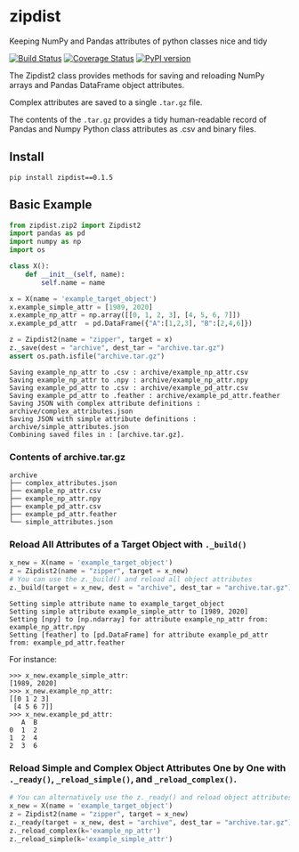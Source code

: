 # zipdist

Keeping NumPy and Pandas attributes of python classes nice and tidy

[![Build Status](https://travis-ci.com/kmayerb/zipdist.svg?branch=master)](https://travis-ci.com/kmayerb/zipdist)
[![Coverage Status](https://coveralls.io/repos/github/kmayerb/zipdist/badge.svg?branch=master)](https://coveralls.io/github/kmayerb/zipdist?branch=master)
[![PyPI version](https://badge.fury.io/py/zipdist.svg)](https://badge.fury.io/py/zipdist)

The Zipdist2 class provides methods for saving and reloading NumPy arrays and Pandas DataFrame object attributes.

Complex attributes are saved to a single `.tar.gz` file.

The contents of the `.tar.gz` provides a tidy human-readable record of Pandas and Numpy Python class attributes as .csv and binary files. 

## Install

```
pip install zipdist==0.1.5
```


## Basic Example

```python
from zipdist.zip2 import Zipdist2
import pandas as pd
import numpy as np
import os

class X():
	def __init__(self, name):
		self.name = name

x = X(name = 'example_target_object')
x.example_simple_attr = [1989, 2020]
x.example_np_attr = np.array([[0, 1, 2, 3], [4, 5, 6, 7]])
x.example_pd_attr  = pd.DataFrame({"A":[1,2,3], "B":[2,4,6]})

z = Zipdist2(name = "zipper", target = x)
z._save(dest = "archive", dest_tar = "archive.tar.gz")
assert os.path.isfile("archive.tar.gz")
```

```
Saving example_np_attr to .csv : archive/example_np_attr.csv
Saving example_np_attr to .npy : archive/example_np_attr.npy
Saving example_pd_attr to .csv : archive/example_pd_attr.csv
Saving example_pd_attr to .feather : archive/example_pd_attr.feather
Saving JSON with complex attribute definitions : archive/complex_attributes.json
Saving JSON with simple attribute definitions : archive/simple_attributes.json
Combining saved files in : [archive.tar.gz].
```



### Contents of archive.tar.gz

```
archive
├── complex_attributes.json
├── example_np_attr.csv
├── example_np_attr.npy
├── example_pd_attr.csv
├── example_pd_attr.feather
└── simple_attributes.json
```

### Reload All Attributes of a Target Object with `._build()`

```python
x_new = X(name = 'example_target_object')
z = Zipdist2(name = "zipper", target = x_new)
# You can use the z._build() and reload all object attributes
z._build(target = x_new, dest = "archive", dest_tar = "archive.tar.gz")
```

```
Setting simple attribute name to example_target_object
Setting simple attribute example_simple_attr to [1989, 2020]
Setting [npy] to [np.ndarray] for attribute example_np_attr from: example_np_attr.npy
Setting [feather] to [pd.DataFrame] for attribute example_pd_attr from: example_pd_attr.feather
```

For instance:

``` ipython
>>>	x_new.example_simple_attr:
[1989, 2020]
>>>	x_new.example_np_attr:
[[0 1 2 3]
 [4 5 6 7]]
>>>	x_new.example_pd_attr:
   A  B
0  1  2
1  2  4
2  3  6
```

### Reload Simple and Complex Object Attributes One by One with `._ready()`, `_reload_simple()`, and `_reload_complex()`.


```python
# You can alternatively use the z._ready() and reload object attributes one by one
x_new = X(name = 'example_target_object')
z = Zipdist2(name = "zipper", target = x_new)
z._ready(target = x_new, dest = "archive", dest_tar = "archive.tar.gz")
z._reload_complex(k='example_np_attr')
z._reload_simple(k='example_simple_attr')
```
